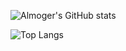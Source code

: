 ![Almoger's GitHub stats](https://github-readme-stats.vercel.app/api?username=almoger&show_icons=true&bg_color=00000000)

![Top Langs](https://github-readme-stats.vercel.app/api/top-langs/?username=almoger&layout=compact)
